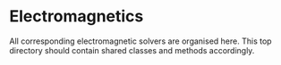 # Electromagnetics

All corresponding electromagnetic solvers are organised here. This top directory should contain shared classes and methods accordingly.